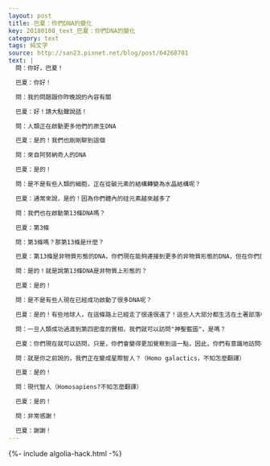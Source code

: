 ```yaml
---
layout: post
title: 巴夏：你們DNA的變化
key: 20180108_text_巴夏：你們DNA的變化
category: text
tags: 純文字
source: http://san23.pixnet.net/blog/post/64268701
text: |
  問：你好，巴夏！

  巴夏：你好！

  問：我的問題跟你昨晚說的內容有關

  巴夏：好！請大點聲說話！

  問：人類正在啟動更多他們的原生DNA

  巴夏：是的！我們也剛剛聊到這個

  問：來自阿努納奇人的DNA

  巴夏：是的！

  問：是不是有些人類的細胞，正在從碳元素的結構轉變為水晶結構呢？

  巴夏：通常來說，是的！因為你們體內的硅元素越來越多了

  問：我們也在啟動第13條DNA嗎？

  巴夏：第3條

  問：第3條嗎？那第13條是什麼？

  巴夏：第13條是非物質形態的DNA，你們現在能夠連接到更多的非物質形態的DNA，但在你們的物質實相中，你們只能夠顯化出三條實體的DNA，如果你顯化出其他的DNA，那你就不再可能是人類的形態

  問：是的！就是說第13條DNA是非物質上形態的？

  巴夏：是的！

  問：是不是有些人現在已經成功啟動了很多DNA呢？

  巴夏：是的！有些地球人，在這條路上已經走了很遠很遠了！這些人大部分都生活在土著部落中，但也有些不是，目前地球上，只有極少數人，已經達到幾百歲的「高齡」了，超過1000歲的就更少了，他們大都不跟你們的社會"同流合污"，那些需要找到他們的人，就會找到他們，你們大部分人，在很長時間之內，都找不到他們。然而，他們的作用就像是定位點/錨點，為你們所有人保留能量，知道你們正走在相似的道路上，或者不同的，他們像燈塔一樣，輻射著某種頻率，那些步他們會後塵的人，將會受其指引，不斷地成為越來越圓滿的自己

  問：一旦人類成功過渡到第四密度的實相，我們就可以訪問"神聖藍圖"，是嗎？

  巴夏：你們現在就可以訪問，只是，你們會變得更加覺察到這一點，因此，你們有意識地訪問神聖藍圖的能力就增強了，所以，你說的對！一切都取決於你更加意識到你已經擁有的連接，並且在覺察的狀態下彰顯(表達)出這些連接，而不是在無意識的狀態下做著你所不喜歡的事，這才是其中的區別，實際上，你們正在進化成完整的人類

  問：就是你之前說的，我們正在變成星際智人？（Homo galactics，不知怎麼翻譯）

  巴夏：是的！

  問：現代智人（Homosapiens?不知怎麼翻譯）

  巴夏：是的！

  問：非常感謝！

  巴夏：謝謝！
---
```


{%- include algolia-hack.html -%}
